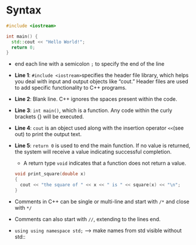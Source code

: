 # Syntax
```cpp
#include <iostream>

int main() {
  std::cout << "Hello World!";
  return 0;
}
```
- end each line with a semicolon ```;``` to specify the end of the line
- **Line 1**: ```#include <iostream>```specifies the header file library, which helps you deal with input and output objects like “cout.” Header files are used to add specific functionality to C++ programs.
- **Line 2**: Blank line. C++ ignores the spaces present within the code.
- **Line 3**: ```int main()```, which is a function. Any code within the curly brackets {} will be executed.
- **Line 4**: ```cout``` is an object used along with the insertion operator ```<<```(see out) to print the output text. 
- **Line 5**: ```return 0``` is used to end the main function. If no value is returned, the system will receive a value indicating successful
completion.
  - A return type ```void``` indicates that a function does not return a value.
  ```cpp
  void print_square(double x)
  {
    cout << "the square of " << x << " is " << square(x) << "\n";
  }
  ```

- Comments in C++ can be single or multi-line and start with ```/*``` and close with ```*/```
- Comments can also start with ```//```, extending to the lines end.

- ```using using namespace std;``` --> make names from std visible without std:: 

